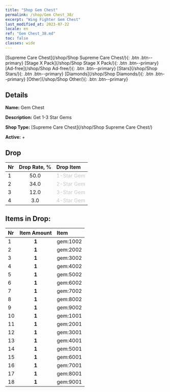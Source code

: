 ```yaml
---
title: "Shop Gem Chest"
permalink: /shop/Gem Chest_38/
excerpt: "Wing Fighter Gem Chest"
last_modified_at: 2023-07-22
locale: en
ref: "Gem Chest_38.md"
toc: false
classes: wide
---
```



  [Supreme Care Chest](/shop/Shop Supreme Care Chest/){: .btn .btn--primary}   [Stage X Pack](/shop/Shop Stage X Pack/){: .btn .btn--primary}   [Ad-free](/shop/Shop Ad-free/){: .btn .btn--primary}   [Stars](/shop/Shop Stars/){: .btn .btn--primary}   [Diamonds](/shop/Shop Diamonds/){: .btn .btn--primary}   [Other](/shop/Shop Other/){: .btn .btn--primary} 

## Details

 **Name:** Gem Chest 

 **Description:** Get 1-3 Star Gems

 **Shop Type:** [Supreme Care Chest](/shop/Shop Supreme Care Chest/)

 **Active:** + 

## Drop

  |  Nr | Drop Rate, %  |    Drop Item     |
  |:----|:-------------:|:-----------------|
  | 1 | 50.0 | <span style="color: #c7c7c7">1-Star Gem</span><br/><span style="color: #ffffff;"></span> | 
  | 2 | 34.0 | <span style="color: #c7c7c7">2-Star Gem</span><br/><span style="color: #ffffff;"></span> | 
  | 3 | 12.0 | <span style="color: #c7c7c7">3-Star Gem</span><br/><span style="color: #ffffff;"></span> | 
  | 4 | 3.0 | <span style="color: #c7c7c7">4-Star Gem</span><br/><span style="color: #ffffff;"></span> | 
## Items in Drop:

  |  Nr | Item Amount  |       Item       |
  |:----|:------------:|:-----------------|
  | 1 | **1**  | gem:1002  | 
  | 2 | **1**  | gem:2002  | 
  | 3 | **1**  | gem:3002  | 
  | 4 | **1**  | gem:4002  | 
  | 5 | **1**  | gem:5002  | 
  | 6 | **1**  | gem:6002  | 
  | 7 | **1**  | gem:7002  | 
  | 8 | **1**  | gem:8002  | 
  | 9 | **1**  | gem:9002  | 
  | 10 | **1**  | gem:1001  | 
  | 11 | **1**  | gem:2001  | 
  | 12 | **1**  | gem:3001  | 
  | 13 | **1**  | gem:4001  | 
  | 14 | **1**  | gem:5001  | 
  | 15 | **1**  | gem:6001  | 
  | 16 | **1**  | gem:7001  | 
  | 17 | **1**  | gem:8001  | 
  | 18 | **1**  | gem:9001  | 

